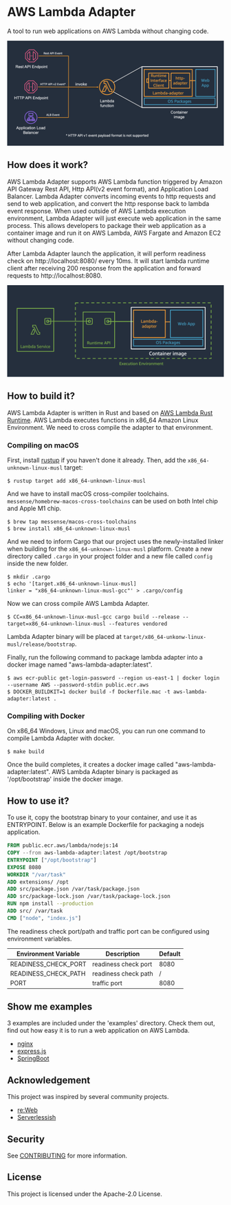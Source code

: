 # AWS Lambda Adapter

A tool to run web applications on AWS Lambda without changing code.

![Lambda Adapter](docs/images/lambda-adapter-overview.png)

## How does it work?

AWS Lambda Adapter supports AWS Lambda function triggered by Amazon API Gateway Rest API, Http API(v2 event format), and Application Load Balancer.
Lambda Adapter converts incoming events to http requests and send to web application, and convert the http response back to lambda event response. 
When used outside of AWS Lambda execution environment, Lambda Adapter will just execute web application in the same process. 
This allows developers to package their web application as a container image and run it on AWS Lambda, AWS Fargate and Amazon EC2 without changing code.

After Lambda Adapter launch the application, it will perform readiness check on http://localhost:8080/ every 10ms.
It will start lambda runtime client after receiving 200 response from the application and forward requests to http://localhost:8080. 

![lambda-runtime](docs/images/lambda-adapter-runtime.png)

## How to build it?

AWS Lambda Adapter is written in Rust and based on [AWS Lambda Rust Runtime](https://github.com/awslabs/aws-lambda-rust-runtime). 
AWS Lambda executes functions in x86_64 Amazon Linux Environment. We need to cross compile the adapter to that environment. 

### Compiling on macOS

First, install [rustup](https://rustup.rs/) if you haven't done it already. Then, add the `x86_64-unknown-linux-musl` target:

```shell
$ rustup target add x86_64-unknown-linux-musl
```

And we have to install macOS cross-compiler toolchains. `messense/homebrew-macos-cross-toolchains` can be used on both Intel chip and Apple M1 chip. 

```shell
$ brew tap messense/macos-cross-toolchains
$ brew install x86_64-unknown-linux-musl
```

And we need to inform Cargo that our project uses the newly-installed linker when building for the `x86_64-unknown-linux-musl` platform. 
Create a new directory called `.cargo` in your project folder and a new file called `config` inside the new folder.

```shell
$ mkdir .cargo
$ echo '[target.x86_64-unknown-linux-musl]
linker = "x86_64-unknown-linux-musl-gcc"' > .cargo/config
```

Now we can cross compile AWS Lambda Adapter. 

```shell
$ CC=x86_64-unknown-linux-musl-gcc cargo build --release --target=x86_64-unknown-linux-musl --features vendored
```

Lambda Adapter binary will be placed at `target/x86_64-unkonw-linux-musl/release/bootstrap`.

Finally, run the following command to package lambda adapter into a docker image named "aws-lambda-adapter:latest". 

```shell
$ aws ecr-public get-login-password --region us-east-1 | docker login --username AWS --password-stdin public.ecr.aws
$ DOCKER_BUILDKIT=1 docker build -f Dockerfile.mac -t aws-lambda-adapter:latest .
```

### Compiling with Docker
On x86_64 Windows, Linux and macOS, you can run one command to compile Lambda Adapter with docker. 

```shell
$ make build
```

Once the build completes, it creates a docker image called "aws-lambda-adapter:latest". AWS Lambda Adapter binary is packaged as '/opt/bootstrap' inside the docker image. 

## How to use it? 

To use it, copy the bootstrap binary to your container, and use it as ENTRYPOINT. 
Below is an example Dockerfile for packaging a nodejs application. 

```dockerfile
FROM public.ecr.aws/lambda/nodejs:14
COPY --from aws-lambda-adapter:latest /opt/bootstrap
ENTRYPOINT ["/opt/bootstrap"]
EXPOSE 8080
WORKDIR "/var/task"
ADD extensions/ /opt
ADD src/package.json /var/task/package.json
ADD src/package-lock.json /var/task/package-lock.json
RUN npm install --production
ADD src/ /var/task
CMD ["node", "index.js"]
```

The readiness check port/path and traffic port can be configured using environment variables. 

|Environment Variable|Description          |Default|
|--------------------|---------------------|-------|
|READINESS_CHECK_PORT|readiness check port | 8080  |
|READINESS_CHECK_PATH|readiness check path | /     |
|PORT                |traffic port         | 8080  |

## Show me examples

3 examples are included under the 'examples' directory. Check them out, find out how easy it is to run a web application on AWS Lambda. 

- [nginx](examples/nginx)
- [express.js](examples/expressjs)
- [SpringBoot](examples/springboot)


## Acknowledgement

This project was inspired by several community projects. 

- [re:Web](https://github.com/apparentorder/reweb)
- [Serverlessish](https://github.com/glassechidna/serverlessish)

## Security

See [CONTRIBUTING](CONTRIBUTING.md#security-issue-notifications) for more information.

## License

This project is licensed under the Apache-2.0 License.
